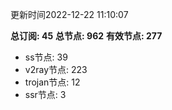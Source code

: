 更新时间2022-12-22 11:10:07

**总订阅: 45**
**总节点: 962**
**有效节点: 277**
- ss节点: 39
- v2ray节点: 223
- trojan节点: 12
- ssr节点: 3
